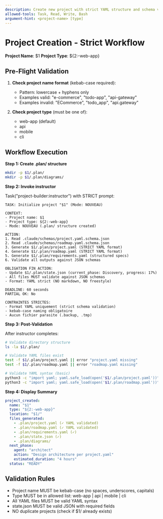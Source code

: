 ```yaml
---
description: Create new project with strict YAML structure and schema validation
allowed-tools: Task, Read, Write, Bash
argument-hint: <project-name> [type]
---
```


# Project Creation - Strict Workflow

**Project Name**: $1
**Project Type**: ${2:-web-app}

## Pre-Flight Validation

1. **Check project name format** (kebab-case required):
   - Pattern: lowercase + hyphens only
   - Examples valid: "e-commerce", "todo-app", "api-gateway"
   - Examples invalid: "ECommerce", "todo_app", "api.gateway"

2. **Check project type** (must be one of):
   - web-app (default)
   - api
   - mobile
   - cli

## Workflow Execution

**Step 1: Create .plan/ structure**
```bash
mkdir -p $1/.plan/
mkdir -p $1/.plan/diagrams/
```

**Step 2: Invoke instructor**

Task("project-builder:instructor") with STRICT prompt:

```
TASK: Initialize project "$1" (Mode: NOUVEAU)

CONTEXT:
- Project name: $1
- Project type: ${2:-web-app}
- Mode: NOUVEAU (.plan/ structure created)

ACTION:
1. Read .claude/schemas/project.yaml.schema.json
2. Read .claude/schemas/roadmap.yaml.schema.json
3. Generate $1/.plan/project.yaml (STRICT YAML format)
4. Generate $1/.plan/roadmap.yaml (STRICT YAML format)
5. Generate $1/.plan/requirements.yaml (structured specs)
6. Validate all outputs against JSON schemas

OBLIGATION FIN ACTION:
- Update $1/.plan/state.json (current_phase: Discovery, progress: 17%)
- All files MUST validate against JSON schemas
- Format: YAML strict (NO markdown, NO freestyle)

DEADLINE: 60 seconds
PARTIAL OK: No

CONTRAINTES STRICTES:
- Format YAML uniquement (strict schema validation)
- kebab-case naming obligatoire
- Aucun fichier parasite (.backup, .tmp)
```

**Step 3: Post-Validation**

After instructor completes:
```bash
# Validate directory structure
ls -la $1/.plan/

# Validate YAML files exist
test -f $1/.plan/project.yaml || error "project.yaml missing"
test -f $1/.plan/roadmap.yaml || error "roadmap.yaml missing"

# Validate YAML syntax (basic)
python3 -c "import yaml; yaml.safe_load(open('$1/.plan/project.yaml'))"
python3 -c "import yaml; yaml.safe_load(open('$1/.plan/roadmap.yaml'))"
```

**Step 4: Display Summary**

```yaml
project_created:
  name: "$1"
  type: "${2:-web-app}"
  location: "$1/"
  files_generated:
    - .plan/project.yaml (✓ YAML validated)
    - .plan/roadmap.yaml (✓ YAML validated)
    - .plan/requirements.yaml (✓)
    - .plan/state.json (✓)
    - .plan/diagrams/
  next_phase:
    agent: "architect"
    action: "Design architecture per project.yaml"
    estimated_duration: "4 hours"
  status: "READY"
```

## Validation Rules

- Project name MUST be kebab-case (no spaces, underscores, capitals)
- Type MUST be in allowed list: web-app | api | mobile | cli
- All YAML files MUST be valid YAML syntax
- state.json MUST be valid JSON with required fields
- NO duplicate projects (check if $1/ already exists)
